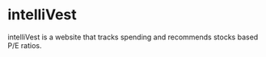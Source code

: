 # intelliVest
intelliVest is a website that tracks spending and recommends stocks based P/E ratios.
